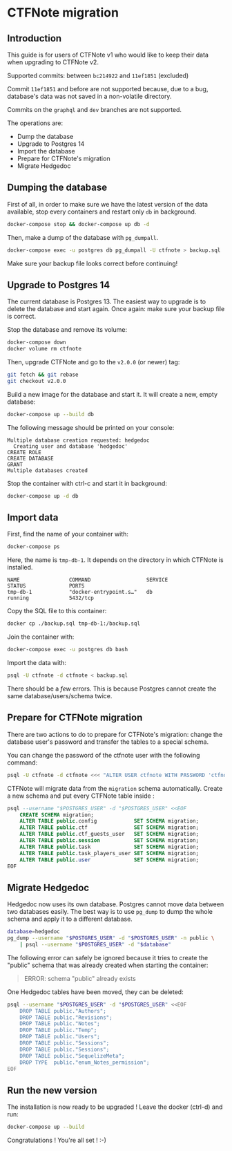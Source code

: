 # CTFNote migration
## Introduction
This guide is for users of CTFNote v1 who would like to keep their data when
upgrading to CTFNote v2.

Supported commits: between `bc214922` and `11ef1851` (excluded)

Commit `11ef1851` and before are not supported because, due to a bug, database's
data was not saved in a non-volatile directory.

Commits on the `graphql` and `dev` branches are not supported.

The operations are:
- Dump the database
- Upgrade to Postgres 14
- Import the database
- Prepare for CTFNote's migration
- Migrate Hedgedoc

## Dumping the database
First of all, in order to make sure we have the latest version of the data
available, stop every containers and restart only `db` in background.

```sh
docker-compose stop && docker-compose up db -d
```

Then, make a dump of the database with `pg_dumpall`.
```sh
docker-compose exec -u postgres db pg_dumpall -U ctfnote > backup.sql
```

Make sure your backup file looks correct before continuing!


## Upgrade to Postgres 14
The current database is Postgres 13. The easiest way to upgrade is to delete the
database and start again. Once again: make sure your backup file is correct.

Stop the database and remove its volume:
```sh
docker-compose down
docker volume rm ctfnote
```

Then, upgrade CTFNote and go to the `v2.0.0` (or newer) tag:
```sh
git fetch && git rebase
git checkout v2.0.0
```

Build a new image for the database and start it. It will create a new, empty
database:
```sh
docker-compose up --build db
```

The following message should be printed on your console:
```
Multiple database creation requested: hedgedoc
  Creating user and database 'hedgedoc'
CREATE ROLE
CREATE DATABASE
GRANT
Multiple databases created
```

Stop the container with ctrl-c and start it in background:
```sh
docker-compose up -d db
```


## Import data
First, find the name of your container with:
```sh
docker-compose ps
```

Here, the name is `tmp-db-1`. It depends on the directory in which CTFNote is
installed.
```
NAME                COMMAND                  SERVICE             STATUS              PORTS
tmp-db-1            "docker-entrypoint.s…"   db                  running             5432/tcp
```

Copy the SQL file to this container:
```sh
docker cp ./backup.sql tmp-db-1:/backup.sql
```

Join the container with:
```sh
docker-compose exec -u postgres db bash
```

Import the data with:
```sh
psql -U ctfnote -d ctfnote < backup.sql
```

There should be a *few* errors. This is because Postgres cannot create the same
database/users/schema twice.


## Prepare for CTFNote migration
There are two actions to do to prepare for CTFNote's migration: change the
database user's password and transfer the tables to a special schema.

You can change the password of the ctfnote user with the following command:
```sh
psql -U ctfnote -d ctfnote <<< "ALTER USER ctfnote WITH PASSWORD 'ctfnote';"
```

CTFNote will migrate data from the `migration` schema automatically. Create a
new schema and put every CTFNote table inside :
```sql
psql --username "$POSTGRES_USER" -d "$POSTGRES_USER" <<EOF
	CREATE SCHEMA migration;
	ALTER TABLE public.config            SET SCHEMA migration;
	ALTER TABLE public.ctf               SET SCHEMA migration;
	ALTER TABLE public.ctf_guests_user   SET SCHEMA migration;
	ALTER TABLE public.session           SET SCHEMA migration;
	ALTER TABLE public.task              SET SCHEMA migration;
	ALTER TABLE public.task_players_user SET SCHEMA migration;
	ALTER TABLE public.user              SET SCHEMA migration;
EOF
```

## Migrate Hedgedoc
Hedgedoc now uses its own database. Postgres cannot move data between two
databases easily. The best way is to use `pg_dump` to dump the whole schema and
apply it to a different database.

```sh
database=hedgedoc
pg_dump --username "$POSTGRES_USER" -d "$POSTGRES_USER" -n public \
	| psql --username "$POSTGRES_USER" -d "$database"
```

The following error can safely be ignored because it tries to create the
"public" schema that was already created when starting the container:
> ERROR:  schema "public" already exists

One Hedgedoc tables have been moved, they can be deleted:
```sh
psql --username "$POSTGRES_USER" -d "$POSTGRES_USER" <<EOF
	DROP TABLE public."Authors";
	DROP TABLE public."Revisions";
	DROP TABLE public."Notes";
	DROP TABLE public."Temp";
	DROP TABLE public."Users";
	DROP TABLE public."Sessions";
	DROP TABLE public."Sessions";
	DROP TABLE public."SequelizeMeta";
	DROP TYPE  public."enum_Notes_permission";
EOF
```


## Run the new version
The installation is now ready to be upgraded !
Leave the docker (ctrl-d) and run:
```sh
docker-compose up --build
```

Congratulations ! You're all set ! :-)
